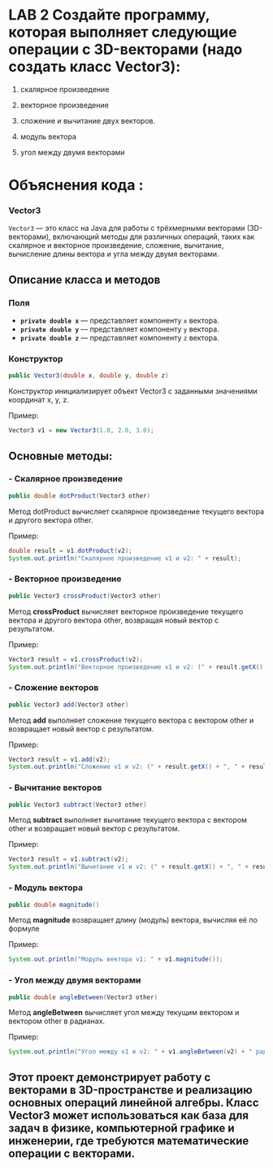 # LAB 2 Создайте программу, которая выполняет следующие операции с 3D-векторами (надо создать класс Vector3):

1. скалярное произведение

2. векторное произведение

3. сложение и вычитание двух векторов.

4. модуль вектора

5. угол между двумя векторами

# Объяснения кода : 

### Vector3

`Vector3` — это класс на Java для работы с трёхмерными векторами (3D-векторами), включающий методы для различных операций, таких как скалярное и векторное произведение, сложение, вычитание, вычисление длины вектора и угла между двумя векторами.

## Описание класса и методов

### Поля

- **`private double x`** — представляет компоненту `x` вектора.
- **`private double y`** — представляет компоненту `y` вектора.
- **`private double z`** — представляет компоненту `z` вектора.

### Конструктор

```java
public Vector3(double x, double y, double z)
```

Конструктор инициализирует объект Vector3 с заданными значениями координат x, y, z.

Пример:

```java
Vector3 v1 = new Vector3(1.0, 2.0, 3.0);
```

## Основные методы: 

### - Скалярное произведение

```java
public double dotProduct(Vector3 other)
```

Метод dotProduct вычисляет скалярное произведение текущего вектора и другого вектора other.

Пример:

```java
double result = v1.dotProduct(v2);
System.out.println("Скалярное произведение v1 и v2: " + result);
```

### - Векторное произведение

```java
public Vector3 crossProduct(Vector3 other)
```

Метод **crossProduct** вычисляет векторное произведение текущего вектора и другого вектора other, возвращая новый вектор с результатом.

Пример:

```java
Vector3 result = v1.crossProduct(v2);
System.out.println("Векторное произведение v1 и v2: (" + result.getX() + ", " + result.getY() + ", " + result.getZ() + ")");
```

### - Сложение векторов

```java
public Vector3 add(Vector3 other)
```

Метод **add** выполняет сложение текущего вектора с вектором other и возвращает новый вектор с результатом.

Пример: 

```java
Vector3 result = v1.add(v2);
System.out.println("Сложение v1 и v2: (" + result.getX() + ", " + result.getY() + ", " + result.getZ() + ")");
```

### - Вычитание векторов

```java
public Vector3 subtract(Vector3 other)
```

Метод **subtract** выполняет вычитание текущего вектора с вектором other и возвращает новый вектор с результатом.

Пример:

```java
Vector3 result = v1.subtract(v2);
System.out.println("Вычитание v1 и v2: (" + result.getX() + ", " + result.getY() + ", " + result.getZ() + ")");
```

### - Модуль вектора

```java
public double magnitude()
```

Метод **magnitude** возвращает длину (модуль) вектора, вычисляя её по формуле

Пример: 

```java
System.out.println("Модуль вектора v1: " + v1.magnitude());
```

### - Угол между двумя векторами 

```java
public double angleBetween(Vector3 other)
```

Метод **angleBetween** вычисляет угол между текущим вектором и вектором other в радианах.

Пример: 

```java
System.out.println("Угол между v1 и v2: " + v1.angleBetween(v2) + " радиан");
```

## Этот проект демонстрирует работу с векторами в 3D-пространстве и реализацию основных операций линейной алгебры. Класс Vector3 может использоваться как база для задач в физике, компьютерной графике и инженерии, где требуются математические операции с векторами.


